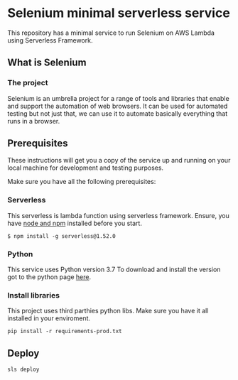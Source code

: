 # Selenium minimal serverless service

This repository has a minimal service to run Selenium on AWS Lambda using Serverless Framework.

## What is Selenium

### The project
​​Selenium is an umbrella project for a range of tools and libraries that enable and support the automation of web browsers.
It can be used for automated testing but not just that, we can use it to automate basically everything that runs in a browser.


## Prerequisites

These instructions will get you a copy of the service up and running on your local machine for development and testing purposes.

Make sure you have all the following prerequisites:

### Serverless

This serverless is lambda function using serverless framework. Ensure, you have [node and npm](https://nodejs.org/en/download/) installed before you start.
```
$ npm install -g serverless@1.52.0
```

### Python

This service uses Python version 3.7 To download and install the version got to the python page [here](https://www.python.org/downloads/).


### Install libraries

This project uses third parthies python libs.
Make sure you have it all installed in your enviroment.
```
pip install -r requirements-prod.txt
```

## Deploy
```
sls deploy
```